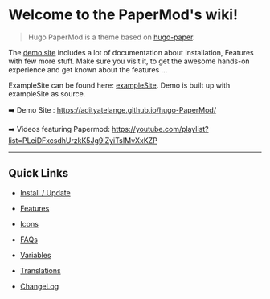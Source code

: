 # Welcome to the PaperMod's wiki!

> Hugo PaperMod is a theme based on [hugo-paper](https://github.com/nanxiaobei/hugo-paper).

The [demo site](https://adityatelange.github.io/hugo-PaperMod/) includes a lot of documentation about Installation, Features with few more stuff. Make sure you visit it, to get the awesome hands-on experience and get known about the features ...

ExampleSite can be found here: [exampleSite](https://github.com/adityatelange/hugo-PaperMod/tree/exampleSite). Demo is built up with exampleSite as source.

➡️ Demo Site : https://adityatelange.github.io/hugo-PaperMod/

➡️ Videos featuring Papermod: https://youtube.com/playlist?list=PLeiDFxcsdhUrzkK5Jg9IZyiTsIMvXxKZP

---

## Quick Links

- [Install / Update](https://github.com/adityatelange/hugo-PaperMod/wiki/Installation)

- [Features](https://github.com/adityatelange/hugo-PaperMod/wiki/Features)

- [Icons](https://github.com/adityatelange/hugo-PaperMod/wiki/Icons)

- [FAQs](https://github.com/adityatelange/hugo-PaperMod/wiki/FAQs)

- [Variables](https://github.com/adityatelange/hugo-PaperMod/wiki/Variables)

- [Translations](https://github.com/adityatelange/hugo-PaperMod/wiki/Translations)

- [ChangeLog](https://github.com/adityatelange/hugo-PaperMod/wiki/ChangeLog)
